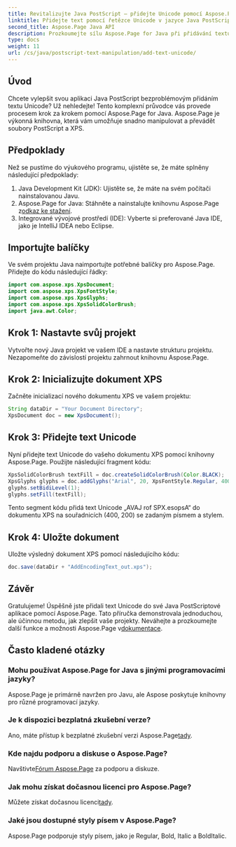 ```yaml
---
title: Revitalizujte Java PostScript – přidejte Unicode pomocí Aspose.Page
linktitle: Přidejte text pomocí řetězce Unicode v jazyce Java PostScript
second_title: Aspose.Page Java API
description: Prozkoumejte sílu Aspose.Page for Java při přidávání textu Unicode do vašich PostScriptových projektů. Postupujte podle našeho podrobného průvodce pro bezproblémovou integraci. Stáhnout teď!
type: docs
weight: 11
url: /cs/java/postscript-text-manipulation/add-text-unicode/
---
```

## Úvod
Chcete vylepšit svou aplikaci Java PostScript bezproblémovým přidáním textu Unicode? Už nehledejte! Tento komplexní průvodce vás provede procesem krok za krokem pomocí Aspose.Page for Java. Aspose.Page je výkonná knihovna, která vám umožňuje snadno manipulovat a převádět soubory PostScript a XPS.
## Předpoklady
Než se pustíme do výukového programu, ujistěte se, že máte splněny následující předpoklady:
1. Java Development Kit (JDK): Ujistěte se, že máte na svém počítači nainstalovanou Javu.
2.  Aspose.Page for Java: Stáhněte a nainstalujte knihovnu Aspose.Page z[odkaz ke stažení](https://releases.aspose.com/page/java/).
3. Integrované vývojové prostředí (IDE): Vyberte si preferované Java IDE, jako je IntelliJ IDEA nebo Eclipse.
## Importujte balíčky
Ve svém projektu Java naimportujte potřebné balíčky pro Aspose.Page. Přidejte do kódu následující řádky:
```java
import com.aspose.xps.XpsDocument;
import com.aspose.xps.XpsFontStyle;
import com.aspose.xps.XpsGlyphs;
import com.aspose.xps.XpsSolidColorBrush;
import java.awt.Color;
```
## Krok 1: Nastavte svůj projekt
Vytvořte nový Java projekt ve vašem IDE a nastavte strukturu projektu. Nezapomeňte do závislostí projektu zahrnout knihovnu Aspose.Page.
## Krok 2: Inicializujte dokument XPS
Začněte inicializací nového dokumentu XPS ve vašem projektu:
```java
String dataDir = "Your Document Directory";
XpsDocument doc = new XpsDocument();
```
## Krok 3: Přidejte text Unicode
Nyní přidejte text Unicode do vašeho dokumentu XPS pomocí knihovny Aspose.Page. Použijte následující fragment kódu:
```java
XpsSolidColorBrush textFill = doc.createSolidColorBrush(Color.BLACK);
XpsGlyphs glyphs = doc.addGlyphs("Arial", 20, XpsFontStyle.Regular, 400f, 200f, "AVAJ rof SPX.esopsA");
glyphs.setBidiLevel(1);
glyphs.setFill(textFill);
```
Tento segment kódu přidá text Unicode „AVAJ rof SPX.esopsA“ do dokumentu XPS na souřadnicích (400, 200) se zadaným písmem a stylem.
## Krok 4: Uložte dokument
Uložte výsledný dokument XPS pomocí následujícího kódu:
```java
doc.save(dataDir + "AddEncodingText_out.xps");
```
## Závěr
Gratulujeme! Úspěšně jste přidali text Unicode do své Java PostScriptové aplikace pomocí Aspose.Page. Tato příručka demonstrovala jednoduchou, ale účinnou metodu, jak zlepšit vaše projekty.
 Neváhejte a prozkoumejte další funkce a možnosti Aspose.Page v[dokumentace](https://reference.aspose.com/page/java/).
## Často kladené otázky
### Mohu používat Aspose.Page for Java s jinými programovacími jazyky?
Aspose.Page je primárně navržen pro Javu, ale Aspose poskytuje knihovny pro různé programovací jazyky.
### Je k dispozici bezplatná zkušební verze?
 Ano, máte přístup k bezplatné zkušební verzi Aspose.Page[tady](https://releases.aspose.com/).
### Kde najdu podporu a diskuse o Aspose.Page?
 Navštivte[Fórum Aspose.Page](https://forum.aspose.com/c/page/39) za podporu a diskuze.
### Jak mohu získat dočasnou licenci pro Aspose.Page?
 Můžete získat dočasnou licenci[tady](https://purchase.aspose.com/temporary-license/).
### Jaké jsou dostupné styly písem v Aspose.Page?
Aspose.Page podporuje styly písem, jako je Regular, Bold, Italic a BoldItalic.